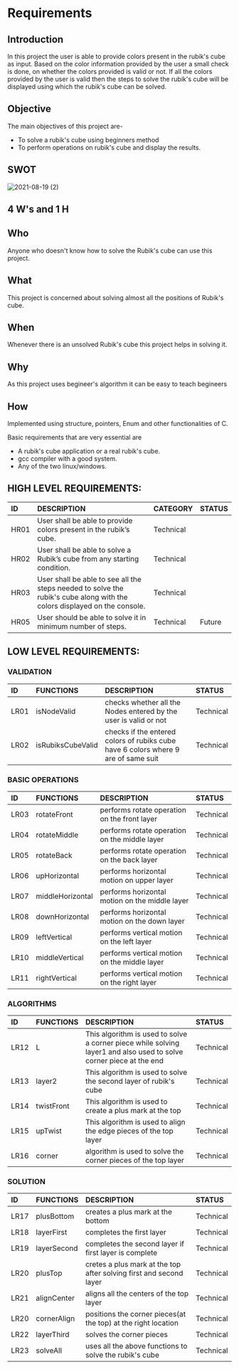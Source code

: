 # Requirements 

## Introduction 
In this project the user is able to provide colors present in the rubik's cube as input. Based on the color information provided by the user a small check is done, on whether the colors provided is valid or not. If all the colors provided by the user is valid then the steps to solve the rubik's cube will be displayed using which the rubik's cube can be solved.

## Objective 
The main objectives of this project are- 
* To solve a rubik's cube using beginners method
* To perform operations on rubik's cube and display the results.

## SWOT 
![2021-08-19 (2)](https://user-images.githubusercontent.com/65846052/130095711-5f66cbb5-fbac-4e19-b168-2e4c27f6c73f.png)

## 4 W's and 1 H
## Who
Anyone who doesn't know how to solve the Rubik's cube can use this project.
## What
This project is concerned about solving almost all the positions of Rubik's cube.
## When 
Whenever there is an unsolved Rubik's cube this project helps in solving it.
## Why
As this project uses begineer's algorithm it can be easy to teach begineers
## How
Implemented using structure, pointers, Enum and other functionalities of C.

Basic requirements that are very essential are
* A rubik's cube application or a real rubik's cube.
* gcc compiler with a good system.
* Any of the two linux/windows.

## HIGH LEVEL REQUIREMENTS:

|ID|DESCRIPTION|CATEGORY|STATUS|
|:-----|:--------------------------------|:----------------|:----------|
|HR01|User shall be able to provide colors present in the rubik’s cube.|Technical|                       |
|HR02|User shall be able to solve a Rubik’s cube from any starting condition.|Technical|                  |
|HR03|User shall be able to see all the steps needed to solve the rubik's cube along with the colors displayed on the console.|Technical|            |
|HR05|User should be able to solve it in minimum number of steps.|Technical|Future|

## LOW LEVEL REQUIREMENTS:

### VALIDATION
|ID|FUNCTIONS|DESCRIPTION|STATUS|
|:-------|:-------|:-------|:-------|
|LR01|isNodeValid|checks whether all the Nodes entered by the user is valid or not|Technical|
|LR02|isRubiksCubeValid|checks if the entered colors of rubiks cube have 6 colors where 9 are of same suit|Technical|

### BASIC OPERATIONS
|ID|FUNCTIONS|DESCRIPTION|STATUS|
|:-------|:-------|:-------|:-------|
|LR03|rotateFront|performs rotate operation on the front layer|Technical|
|LR04|rotateMiddle|performs rotate operation on the middle layer|Technical|
|LR05|rotateBack|performs rotate operation on the back layer|Technical|
|LR06|upHorizontal|performs horizontal motion on upper layer|Technical|
|LR07|middleHorizontal|performs horizontal motion on the middle layer|Technical|
|LR08|downHorizontal|performs horizontal motion on the down layer|Technical|
|LR09|leftVertical|performs vertical motion on the left layer|Technical|
|LR10|middleVertical|performs vertical motion on the middle layer|Technical|
|LR11|rightVertical|performs vertical motion on the right layer|Technical|

### ALGORITHMS
|ID|FUNCTIONS|DESCRIPTION|STATUS|
|:-------|:-------|:-------|:-------|
|LR12|L|This algorithm is used to solve a corner piece while solving layer1 and also used to solve corner piece at the end|Technical|
|LR13|layer2|This algorithm is used to solve the second layer of rubik's cube |Technical|
|LR14|twistFront|This algorithm is used to create a plus mark at the top|Technical|
|LR15|upTwist|This algorithm is used to align the edge pieces of the top layer|Technical|
|LR16|corner|algorithm is used to solve the corner pieces of the top layer|Technical|

### SOLUTION
|ID|FUNCTIONS|DESCRIPTION|STATUS|
|:-------|:-------|:-------|:-------|
|LR17|plusBottom|creates a plus mark at the bottom|Technical|
|LR18|layerFirst|completes the first layer|Technical|
|LR19|layerSecond|completes the second layer if first layer is complete|Technical|
|LR20|plusTop|cretes a plus mark at the top after solving first and second layer|Technical|
|LR21|alignCenter|aligns all the centers of the top layer|Technical|
|LR20|cornerAlign|positions the corner pieces(at the top) at the right location|Technical|
|LR22|layerThird|solves the corner pieces|Technical|
|LR23|solveAll|uses all the above functions to solve the rubik's cube|Technical|

